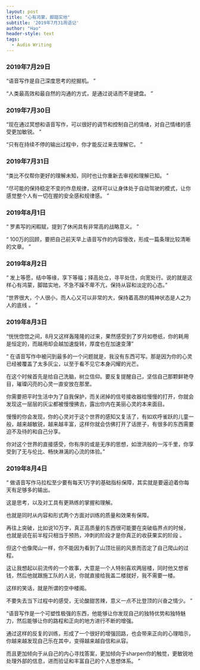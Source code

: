 ```yaml
---
layout: post
title: "心有鸿蒙，脚踏实地"
subtitle: '2019年7月31周语记'
author: "Hao"
header-style: text
tags:
  - Audio Writing
---
```




### 2019年7月29日

“语音写作是自己深度思考的挖掘机。 ”

“人类最高效和最自然的沟通的方式，是通过说话而不是键盘。 ”

### 2019年7月30日

“现在通过冥想和语音写作，可以很好的调节和控制自己的情绪，对自己情绪的感受更加敏锐。 ”

“只有在持续不停的输出过程中，你才能反过来去理解它。 ”

### 2019年7月31日

“类比不仅帮你更好的理解未知，同时也让你重新去审视和理解已知。 ”

“尽可能的保持稳定不变的作息规律，这样可以让身体处于自动驾驶的模式，让你感觉整个人有一切在握的安全感和规律感。 ”

### 2019年8月1日

“ 罗素写的闲暇赋，提到了休闲具有非常高的战略意义。 ”

“ 100万的回顾，要把自己前天早上语音写作的内容慢改，形成一篇条理比较清晰的文章。 ”

### 2019年8月2日

“ 发上等愿，结中等缘，享下等福；择高处立，寻平处住，向宽处行。说的就是这样心有鸿蒙，脚踏实地，不急不躁不卑不亢，保持从容和淡定的心态。”

“世界很大，个人很小，而人心又可以非常的大，保持着高昂的精神状态是人之为人的底线 。 ”

### 2019年8月3日

“恍恍惚惚之间，8月又这样轰隆隆的过来，果然感受到了岁月如卷纸，你的耗用是恒定的，而越用却会越加速旋转，厚度也在加速变薄”

“ 在语音写作中被问到最多的一个问题就是，我没有东西可写。那是因为你的心灵已经被覆盖了太多灰尘，以至于看不见它本身闪耀的光芒。

在这个时候首先是给自己洗脑，树立信仰。要反复提醒自己，坚信自己那颗鲜艳夺目，璀璨闪亮的心灵一直安放在那里。

你需要把平时生活中为了自我保护，而关闭掉的信号接收器给慢慢的打开，你就会发现这一层层的灰尘都被慢慢拂去，露出你内在美丽心灵的本来面目。

慢慢的你会发现，你的心灵对于这个世界的感知又复活了，有如欢呼雀跃的儿童一般，越来越敏锐，越来越丰富，这样你就会仿佛打开了话匣子，有很多的东西需要迫不及待的和自己分享。

你对这个世界的直接感受，你有序的或是无序的思想，如泄洪般的一泻千里，你享受到了无与伦比、畅快淋漓的心流的体验。”

### 2019年8月4日

“ 做语音写作马拉松至少要有每天1万字的基础指标保障，其实就是要逼迫着你每天有足够多的输出。

这是思考，以及对工具有更熟练的掌握和理解。

也就是同时从内容和形式两个方面对训练的质量和效果有保障。

再往上突破，比如说10万字，真正高质量的东西很可能要在突破临界点的时候，也就是说在前半程只相当于预热，冲刺的阶段才是你真正的收获果实的阶段 。

但这个也像爬山一样，你不能因为看到了山顶壮丽的风景而否定了自己爬山的过程。

这让我想起以前流传的一个故事，大意是一个人特别喜欢两层楼，同时他又想省钱，然后他就跟施工队的人说，你就直接给我盖二楼就好，我不需要一楼。

这样的笑话，就是所谓的空中楼阁。

不要失去当下过程中的感受，无论酸甜苦辣，意义一点不比登顶的兴奋之情少。 ”

“语音写作是一个可塑性极强的东西，他能够让你发现自己的独特优势和独特魅力，然后能够让你的路程和正向的地方进行不断的增强。

通过这样的反复的训练，形成了一个很好的增强回路，也会带来正向的心理暗示，你越来越发现自己乐在其中，变得越来越自信和从容。

而且更加倾向于从自己的内心寻找答案，更加倾向于sharpen你的触觉，更敏锐地处理外部的信息，进而验证和丰富自己的个人思想体系。 ”